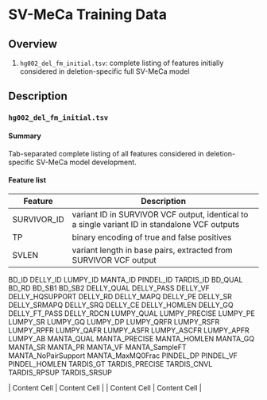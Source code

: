 # SV-MeCa Training Data

## Overview

1. `hg002_del_fm_initial.tsv`: complete listing of features initially considered in deletion-specific full SV-MeCa model

## Description

### `hg002_del_fm_initial.tsv`

#### Summary

Tab-separated complete listing of all features considered in deletion-specific SV-MeCa model development.

#### Feature list

| Feature | Description |
| ------------- | ------------- |
| SURVIVOR_ID | variant ID in SURVIVOR VCF output, identical to a single variant ID in standalone VCF outputs | 
TP | binary encoding of true and false positives |
SVLEN | variant length in base pairs, extracted from SURVIVOR VCF output |  
BD_ID
DELLY_ID
LUMPY_ID
MANTA_ID
PINDEL_ID
TARDIS_ID
BD_QUAL
BD_RD
BD_SB1
BD_SB2
DELLY_QUAL
DELLY_PASS
DELLY_VF
DELLY_HQSUPPORT
DELLY_RD
DELLY_MAPQ
DELLY_PE
DELLY_SR
DELLY_SRMAPQ
DELLY_SRQ
DELLY_CE
DELLY_HOMLEN
DELLY_GQ
DELLY_FT_PASS
DELLY_RDCN
LUMPY_QUAL
LUMPY_PRECISE
LUMPY_PE
LUMPY_SR
LUMPY_GQ
LUMPY_DP
LUMPY_QRFR
LUMPY_RSFR
LUMPY_RPFR
LUMPY_QAFR
LUMPY_ASFR
LUMPY_ASCFR
LUMPY_APFR
LUMPY_AB
MANTA_QUAL
MANTA_PRECISE
MANTA_HOMLEN
MANTA_GQ
MANTA_SR
MANTA_PR
MANTA_VF
MANTA_SampleFT
MANTA_NoPairSupport
MANTA_MaxMQ0Frac
PINDEL_DP
PINDEL_VF
PINDEL_HOMLEN
TARDIS_GT
TARDIS_PRECISE
TARDIS_CNVL
TARDIS_RPSUP
TARDIS_SRSUP

| Content Cell  | Content Cell  |
| Content Cell  | Content Cell  |
